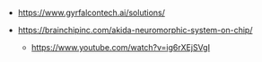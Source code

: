 #

* https://www.gyrfalcontech.ai/solutions/

* https://brainchipinc.com/akida-neuromorphic-system-on-chip/
   * https://www.youtube.com/watch?v=ig6rXEjSVgI
